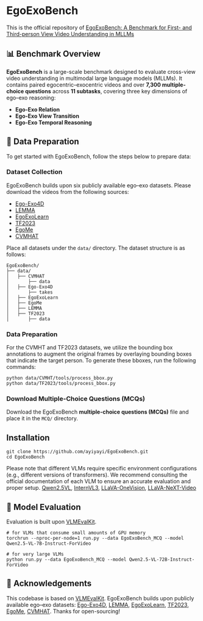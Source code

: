 # EgoExoBench

  
This is the official repository of [ EgoExoBench: A
Benchmark for First- and Third-person View Video
Understanding in MLLMs]()

## 📊 Benchmark Overview

**EgoExoBench** is a large-scale benchmark designed to evaluate cross-view video understanding in multimodal large language models (MLLMs). It contains paired egocentric–exocentric videos and over **7,300 multiple-choice questions** across **11 subtasks**, covering three key dimensions of ego–exo reasoning:

* **Ego-Exo Relation**
* **Ego-Exo View Transition**
* **Ego-Exo Temporal Reasoning**

## 📝 Data Preparation
To get started with EgoExoBench, follow the steps below to prepare data:
### Dataset Collection
EgoExoBench builds upon six publicly available ego–exo datasets. Please download the videos from the following sources:

* [Ego-Exo4D](https://ego-exo4d-data.org/)
* [LEMMA](https://sites.google.com/view/lemma-activity)
* [EgoExoLearn](https://huggingface.co/datasets/hyf015/EgoExoLearn)
* [TF2023](https://github.com/facebookresearch/Ego-Exo)
* [EgoMe](https://huggingface.co/datasets/HeqianQiu/EgoMe)
* [CVMHAT](https://github.com/RuizeHan/CVMHT)

Place all datasets under the `data/` directory. The dataset structure is as follows:
```
EgoExoBench/
├── data/
│   ├── CVMHAT
│   	├── data
│   ├── Ego-Exo4D
│   	├── takes
│   ├── EgoExoLearn
│   ├── EgoMe
│   ├── LEMMA
│   ├── TF2023
│   	├── data
```
### Data Preparation
For the CVMHT and TF2023 datasets, we utilize the bounding box annotations to augment the original frames by overlaying bounding boxes that indicate the target person. To generate these bboxes, run the following commands:
```
python data/CVMHT/tools/process_bbox.py
python data/TF2023/tools/process_bbox.py
```
### Download Multiple-Choice Questions (MCQs)
Download the EgoExoBench **multiple-choice questions (MCQs)** file and place it in the `MCQ/` directory.

## Installation
```
git clone https://github.com/ayiyayi/EgoExoBench.git
cd EgoExoBench
```

Please note that different VLMs require specific environment configurations (e.g., different versions of transformers). We recommend consulting the official documentation of each VLM to ensure an accurate evaluation and proper setup.
[Qwen2.5VL](https://github.com/QwenLM/Qwen2.5-VL), [InternVL3](https://github.com/OpenGVLab/InternVL), [LLaVA-OneVision](https://github.com/LLaVA-VL/LLaVA-NeXT), [LLaVA-NeXT-Video](https://github.com/LLaVA-VL/LLaVA-NeXT)

## 🚀 Model Evaluation
Evaluation is built upon [VLMEvalKit](https://github.com/open-compass/VLMEvalKit).
```
# for VLMs that consume small amounts of GPU memory
torchrun --nproc-per-node=1 run.py --data EgoExoBench_MCQ --model Qwen2.5-VL-7B-Instruct-ForVideo

# for very large VLMs
python run.py --data EgoExoBench_MCQ --model Qwen2.5-VL-72B-Instruct-ForVideo
```

## 🙏 Acknowledgements
This codebase is based on [VLMEvalKit](https://github.com/open-compass/VLMEvalKit).
EgoExoBench builds upon publicly available ego–exo datasets: [Ego-Exo4D](https://ego-exo4d-data.org/), [LEMMA](https://sites.google.com/view/lemma-activity), [EgoExoLearn](https://huggingface.co/datasets/hyf015/EgoExoLearn),  [TF2023](https://github.com/facebookresearch/Ego-Exo), [EgoMe](https://huggingface.co/datasets/HeqianQiu/EgoMe), [CVMHAT](https://github.com/RuizeHan/CVMHT).
Thanks for open-sourcing!
